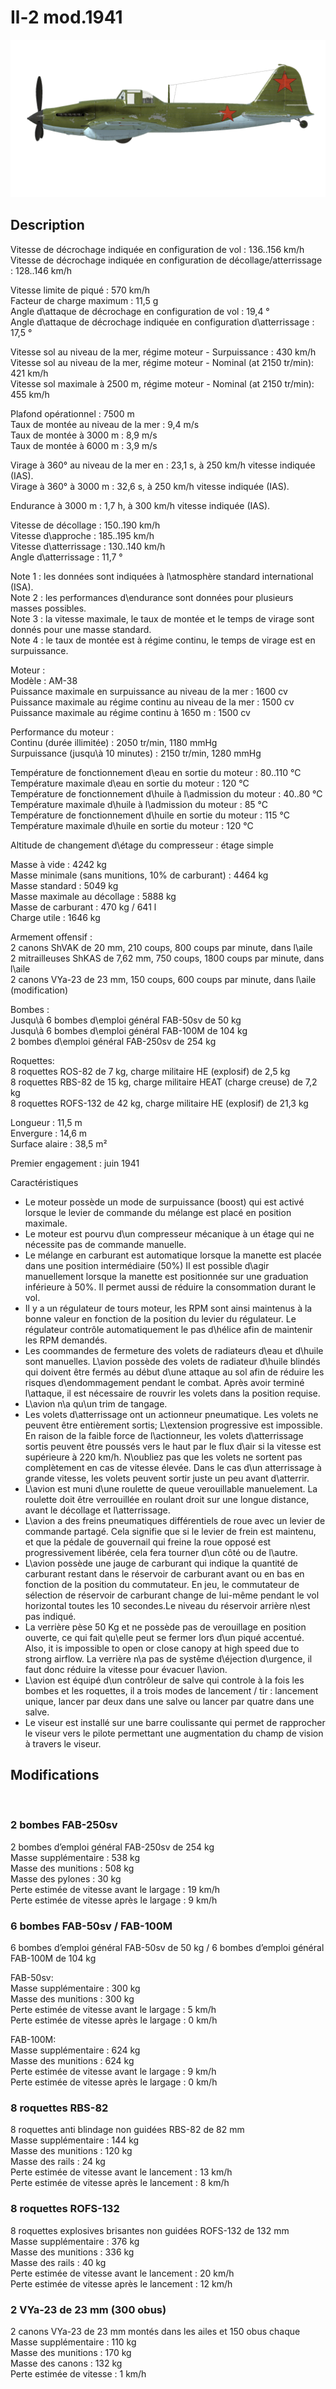 # Il-2 mod.1941  
  
![il2m41](../images/il2m41.png)  
  
## Description  
  
Vitesse de décrochage indiquée en configuration de vol : 136..156 km/h  
Vitesse de décrochage indiquée en configuration de décollage/atterrissage : 128..146 km/h  
  
Vitesse limite de piqué : 570 km/h  
Facteur de charge maximum : 11,5 g  
Angle d\attaque de décrochage en configuration de vol : 19,4 °  
Angle d\attaque de décrochage indiquée en configuration d\atterrissage : 17,5 °  
  
Vitesse sol au niveau de la mer, régime moteur - Surpuissance : 430 km/h  
Vitesse sol au niveau de la mer, régime moteur - Nominal (at 2150 tr/min): 421 km/h  
Vitesse sol maximale à 2500 m, régime moteur - Nominal (at 2150 tr/min): 455 km/h  
  
Plafond opérationnel : 7500 m  
Taux de montée au niveau de la mer : 9,4 m/s  
Taux de montée à 3000 m : 8,9 m/s  
Taux de montée à 6000 m : 3,9 m/s  
  
Virage à 360° au niveau de la mer en : 23,1 s, à 250 km/h vitesse indiquée (IAS).  
Virage à 360° à 3000 m : 32,6 s, à 250 km/h vitesse indiquée (IAS).  
  
Endurance à 3000 m : 1,7 h, à 300 km/h vitesse indiquée (IAS).  
  
Vitesse de décollage : 150..190 km/h  
Vitesse d\approche : 185..195 km/h  
Vitesse d\atterrissage : 130..140 km/h  
Angle d\atterrissage : 11,7 °  
  
Note 1 : les données sont indiquées à l\atmosphère standard international (ISA).  
Note 2 : les performances d\endurance sont données pour plusieurs masses possibles.  
Note 3 : la vitesse maximale, le taux de montée et le temps de virage sont donnés pour une masse standard.  
Note 4 : le taux de montée est à régime continu, le temps de virage est en surpuissance.  
  
Moteur :  
Modèle : AM-38  
Puissance maximale en surpuissance au niveau de la mer : 1600 cv  
Puissance maximale au régime continu au niveau de la mer : 1500 cv  
Puissance maximale au régime continu à 1650 m : 1500 cv  
  
Performance du moteur :  
Continu (durée illimitée) : 2050 tr/min, 1180 mmHg  
Surpuissance (jusqu\à 10 minutes) : 2150 tr/min, 1280 mmHg  
  
Température de fonctionnement d\eau en sortie du moteur : 80..110 °C  
Température maximale d\eau en sortie du moteur : 120 °C  
Température de fonctionnement d\huile à l\admission du moteur : 40..80 °C  
Température maximale d\huile à l\admission du moteur : 85 °C  
Température de fonctionnement d\huile en sortie du moteur : 115 °C  
Température maximale d\huile en sortie du moteur : 120 °C  
  
Altitude de changement d\étage du compresseur : étage simple  
  
Masse à vide : 4242 kg  
Masse minimale (sans munitions, 10% de carburant) : 4464 kg  
Masse standard : 5049 kg  
Masse maximale au décollage : 5888 kg  
Masse de carburant : 470 kg / 641 l  
Charge utile : 1646 kg  
  
Armement offensif :  
2 canons ShVAK de 20 mm, 210 coups, 800 coups par minute, dans l\aile  
2 mitrailleuses ShKAS de 7,62 mm, 750 coups, 1800 coups par minute, dans l\aile  
2 canons VYa-23 de 23 mm, 150 coups, 600 coups par minute, dans l\aile (modification)  
  
Bombes :  
Jusqu\à 6 bombes d\emploi général FAB-50sv de 50 kg  
Jusqu\à 6 bombes d\emploi général FAB-100M de 104 kg  
2 bombes d\emploi général FAB-250sv de 254 kg   
  
Roquettes:  
8 roquettes ROS-82 de 7 kg, charge militaire HE (explosif) de 2,5 kg  
8 roquettes RBS-82 de 15 kg, charge militaire HEAT (charge creuse) de 7,2 kg  
8 roquettes ROFS-132 de 42 kg, charge militaire HE (explosif) de 21,3 kg  
  
Longueur : 11,5 m  
Envergure : 14,6 m  
Surface alaire : 38,5 m²  
  
Premier engagement : juin 1941  
  
Caractéristiques  
- Le moteur possède un mode de surpuissance (boost) qui est activé lorsque le levier de commande du mélange est placé en position maximale.  
- Le moteur est pourvu d\un compresseur mécanique à un étage qui ne nécessite pas de commande manuelle.  
- Le mélange en carburant est automatique lorsque la manette est placée dans une position intermédiaire (50%) Il est possible d\agir manuellement lorsque la manette est positionnée sur une graduation inférieure à 50%. Il permet aussi de réduire la consommation durant le vol.  
- Il y a un régulateur de tours moteur, les RPM sont ainsi maintenus à la bonne valeur en fonction de la position du levier du régulateur. Le régulateur contrôle automatiquement le pas d\hélice afin de maintenir les RPM demandés.  
- Les coommandes de fermeture des volets de radiateurs d\eau et d\huile sont manuelles. L\avion possède des volets de radiateur d\huile blindés qui doivent être fermés au début d\une attaque au sol afin de réduire les risques d\endommagement pendant le combat. Après avoir terminé l\attaque, il est nécessaire de rouvrir les volets dans la position requise.  
- L\avion n\a qu\un trim de tangage.  
- Les volets d\atterrissage ont un actionneur pneumatique. Les volets ne peuvent être entièrement sortis; L\extension progressive est impossible. En raison de la faible force de l\actionneur, les volets d\atterrissage sortis peuvent être poussés vers le haut par le flux d\air si la vitesse est supérieure à 220 km/h. N\oubliez pas que les volets ne sortent pas complètement en cas de vitesse élevée. Dans le cas d\un atterrissage à grande vitesse, les volets peuvent sortir juste un peu avant d\atterrir.  
- L\avion est muni d\une roulette de queue verouillable manuelement. La roulette doit être verrouillée en roulant droit sur une longue distance, avant le décollage et l\atterrissage.  
- L\avion a des freins pneumatiques différentiels de roue avec un levier de commande partagé. Cela signifie que si le levier de frein est maintenu, et que la pédale de gouvernail qui freine la roue opposé est progressivement libérée, cela fera tourner d\un côté ou de l\autre.  
- L\avion possède une jauge de carburant qui indique la quantité de carburant restant dans le réservoir de carburant avant ou en bas en fonction de la position du commutateur. En jeu, le commutateur de sélection de réservoir de carburant change de lui-même pendant le vol horizontal toutes les 10 secondes.Le niveau du réservoir arrière n\est pas indiqué.   
- La verrière pèse 50 Kg et ne possède pas de verouillage en position ouverte, ce qui fait qu\elle peut se fermer lors d\un piqué accentué. Also, it is impossible to open or close canopy at high speed due to strong airflow. La verrière n\a pas de systême d\éjection d\urgence, il faut donc réduire la vitesse pour évacuer l\avion.  
- L\avion est équipé d\un contrôleur de salve qui controle à la fois les bombes et les roquettes, il a trois modes de lancement / tir : lancement unique, lancer par deux dans une salve ou lancer par quatre dans une salve.  
- Le viseur est installé sur une barre coulissante qui permet de rapprocher le viseur vers le pilote permettant une augmentation du champ de vision à travers le viseur.  
  
## Modifications  
  ﻿
  
  
### 2 bombes FAB-250sv  
  
2 bombes d’emploi général FAB-250sv de 254 kg  
Masse supplémentaire : 538 kg  
Masse des munitions : 508 kg  
Masse des pylones : 30 kg  
Perte estimée de vitesse avant le largage : 19 km/h  
Perte estimée de vitesse après le largage : 9 km/h  ﻿
  
  
### 6 bombes FAB-50sv / FAB-100M  
  
6 bombes d’emploi général FAB-50sv de 50 kg / 6 bombes d’emploi général FAB-100M de 104 kg  
  
FAB-50sv:  
Masse supplémentaire : 300 kg  
Masse des munitions : 300 kg  
Perte estimée de vitesse avant le largage : 5 km/h  
Perte estimée de vitesse après le largage : 0 km/h  
  
FAB-100M:  
Masse supplémentaire : 624 kg  
Masse des munitions : 624 kg  
Perte estimée de vitesse avant le largage : 9 km/h  
Perte estimée de vitesse après le largage : 0 km/h  ﻿
  
  
### 8 roquettes RBS-82  
  
8 roquettes anti blindage non guidées RBS-82 de 82 mm  
Masse supplémentaire : 144 kg  
Masse des munitions : 120 kg  
Masse des rails : 24 kg  
Perte estimée de vitesse avant le lancement : 13 km/h  
Perte estimée de vitesse après le lancement : 8 km/h  ﻿
  
  
### 8 roquettes ROFS-132  
  
8 roquettes explosives brisantes non guidées ROFS-132 de 132 mm  
Masse supplémentaire : 376 kg  
Masse des munitions : 336 kg  
Masse des rails : 40 kg  
Perte estimée de vitesse avant le lancement : 20 km/h  
Perte estimée de vitesse après le lancement : 12 km/h  ﻿
  
  
### 2 VYa-23 de 23 mm (300 obus)  
  
2 canons VYa-23 de 23 mm montés dans les ailes et 150 obus chaque  
Masse supplémentaire : 110 kg  
Masse des munitions : 170 kg  
Masse des canons : 132 kg  
Perte estimée de vitesse : 1 km/h  